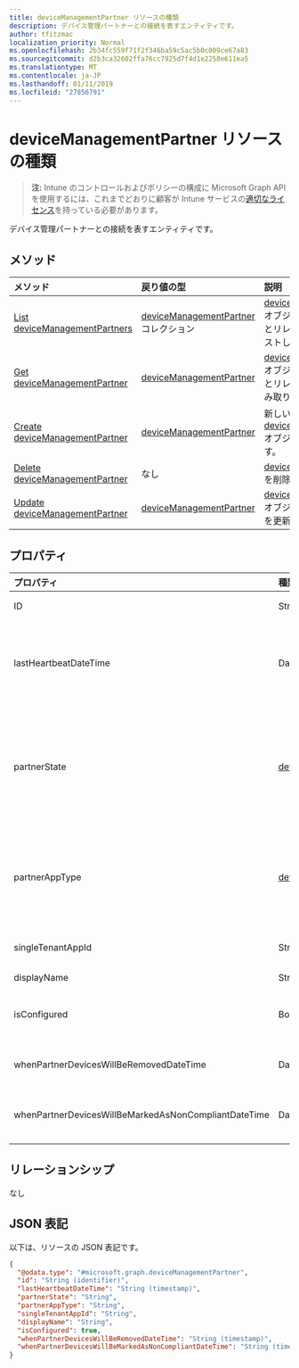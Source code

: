 ```yaml
---
title: deviceManagementPartner リソースの種類
description: デバイス管理パートナーとの接続を表すエンティティです。
author: tfitzmac
localization_priority: Normal
ms.openlocfilehash: 2b34fc559f71f2f346ba59c5ac5b0c009ce67a83
ms.sourcegitcommit: d2b3ca32602ffa76cc7925d7f4d1e2258e611ea5
ms.translationtype: MT
ms.contentlocale: ja-JP
ms.lasthandoff: 01/11/2019
ms.locfileid: "27856791"
---
```

# <a name="devicemanagementpartner-resource-type"></a>deviceManagementPartner リソースの種類

> **注:** Intune のコントロールおよびポリシーの構成に Microsoft Graph API を使用するには、これまでどおりに顧客が Intune サービスの[適切なライセンス](https://go.microsoft.com/fwlink/?linkid=839381)を持っている必要があります。

デバイス管理パートナーとの接続を表すエンティティです。
## <a name="methods"></a>メソッド
|メソッド|戻り値の型|説明|
|:---|:---|:---|
|[List deviceManagementPartners](../api/intune-onboarding-devicemanagementpartner-list.md)|[deviceManagementPartner](../resources/intune-onboarding-devicemanagementpartner.md) コレクション|[deviceManagementPartner](../resources/intune-onboarding-devicemanagementpartner.md) オブジェクトのプロパティとリレーションシップをリストします。|
|[Get deviceManagementPartner](../api/intune-onboarding-devicemanagementpartner-get.md)|[deviceManagementPartner](../resources/intune-onboarding-devicemanagementpartner.md)|[deviceManagementPartner](../resources/intune-onboarding-devicemanagementpartner.md) オブジェクトのプロパティとリレーションシップを読み取ります。|
|[Create deviceManagementPartner](../api/intune-onboarding-devicemanagementpartner-create.md)|[deviceManagementPartner](../resources/intune-onboarding-devicemanagementpartner.md)|新しい [deviceManagementPartner](../resources/intune-onboarding-devicemanagementpartner.md) オブジェクトを作成します。|
|[Delete deviceManagementPartner](../api/intune-onboarding-devicemanagementpartner-delete.md)|なし|[deviceManagementPartner](../resources/intune-onboarding-devicemanagementpartner.md) を削除します。|
|[Update deviceManagementPartner](../api/intune-onboarding-devicemanagementpartner-update.md)|[deviceManagementPartner](../resources/intune-onboarding-devicemanagementpartner.md)|[deviceManagementPartner](../resources/intune-onboarding-devicemanagementpartner.md) オブジェクトのプロパティを更新します。|

## <a name="properties"></a>プロパティ
|プロパティ|種類|説明|
|:---|:---|:---|
|ID|String|まだ文書化されていません|
|lastHeartbeatDateTime|DateTimeOffset|管理者が [デバイス管理パートナーに接続] オプションを有効にした後の最終ハートビートのタイムスタンプ|
|partnerState|[deviceManagementPartnerTenantState](../resources/intune-onboarding-devicemanagementpartnertenantstate.md)|このテナントのパートナーの状態です。 使用可能な値: `unknown`、`unavailable`、`enabled`、`terminated`、`rejected`、`unresponsive`。|
|partnerAppType|[deviceManagementPartnerAppType](../resources/intune-onboarding-devicemanagementpartnerapptype.md)|パートナー ・ アプリケーションの種類です。 可能な値は、`unknown`、`singleTenantApp`、`multiTenantApp` です。|
|singleTenantAppId|String|パートナーのシングル テナントのアプリ ID|
|displayName|String|パートナー表示名|
|isConfigured|Boolean|デバイス管理パートナーが構成されているかどうかを指定します|
|whenPartnerDevicesWillBeRemovedDateTime|DateTimeOffset|パートナー デバイスが削除されるときの日時 (UTC)|
|whenPartnerDevicesWillBeMarkedAsNonCompliantDateTime|DateTimeOffset|パートナー デバイスが準拠していないとマークされるときの日時 (UTC)|

## <a name="relationships"></a>リレーションシップ
なし
## <a name="json-representation"></a>JSON 表記
以下は、リソースの JSON 表記です。
<!-- {
  "blockType": "resource",
  "keyProperty": "id",
  "@odata.type": "microsoft.graph.deviceManagementPartner"
}
-->
``` json
{
  "@odata.type": "#microsoft.graph.deviceManagementPartner",
  "id": "String (identifier)",
  "lastHeartbeatDateTime": "String (timestamp)",
  "partnerState": "String",
  "partnerAppType": "String",
  "singleTenantAppId": "String",
  "displayName": "String",
  "isConfigured": true,
  "whenPartnerDevicesWillBeRemovedDateTime": "String (timestamp)",
  "whenPartnerDevicesWillBeMarkedAsNonCompliantDateTime": "String (timestamp)"
}
```




